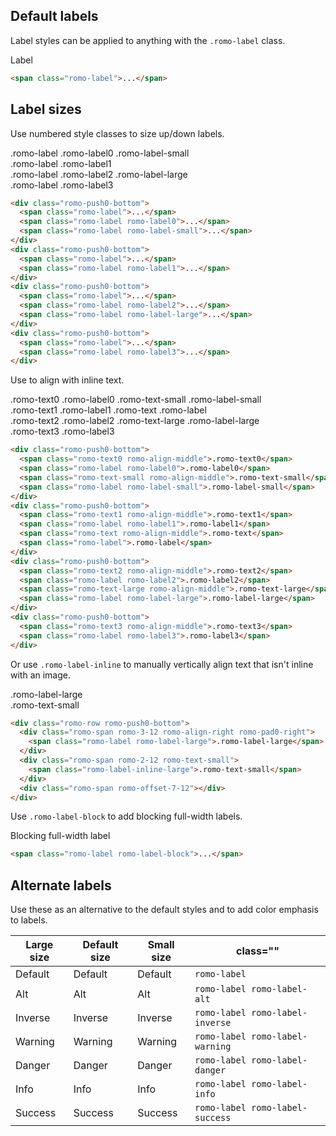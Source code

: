 ## Default labels

Label styles can be applied to anything with the `.romo-label` class.

<div>
  <span class="romo-label romo-push0-bottom">Label</span>
</div>

```html
<span class="romo-label">...</span>
```

## Label sizes

Use numbered style classes to size up/down labels.

<div>
  <div class="romo-push0-bottom">
    <span class="romo-label">.romo-label</span>
    <span class="romo-label romo-label0">.romo-label0</span>
    <span class="romo-label romo-label-small">.romo-label-small</span>
  </div>
  <div class="romo-push0-bottom">
    <span class="romo-label">.romo-label</span>
    <span class="romo-label romo-label1">.romo-label1</span>
  </div>
  <div class="romo-push0-bottom">
    <span class="romo-label">.romo-label</span>
    <span class="romo-label romo-label2">.romo-label2</span>
    <span class="romo-label romo-label-large">.romo-label-large</span>
  </div>
  <div class="romo-push0-bottom">
    <span class="romo-label">.romo-label</span>
    <span class="romo-label romo-label3">.romo-label3</span>
  </div>
</div>

```html
<div class="romo-push0-bottom">
  <span class="romo-label">...</span>
  <span class="romo-label romo-label0">...</span>
  <span class="romo-label romo-label-small">...</span>
</div>
<div class="romo-push0-bottom">
  <span class="romo-label">...</span>
  <span class="romo-label romo-label1">...</span>
</div>
<div class="romo-push0-bottom">
  <span class="romo-label">...</span>
  <span class="romo-label romo-label2">...</span>
  <span class="romo-label romo-label-large">...</span>
</div>
<div class="romo-push0-bottom">
  <span class="romo-label">...</span>
  <span class="romo-label romo-label3">...</span>
</div>
```

Use to align with inline text.

<div>
  <div class="romo-push0-bottom">
    <span class="romo-text0 romo-align-middle">.romo-text0</span>
    <span class="romo-label romo-label0">.romo-label0</span>
    <span class="romo-text-small romo-align-middle">.romo-text-small</span>
    <span class="romo-label romo-label-small">.romo-label-small</span>
  </div>
  <div class="romo-push0-bottom">
    <span class="romo-text1 romo-align-middle">.romo-text1</span>
    <span class="romo-label romo-label1">.romo-label1</span>
    <span class="romo-text romo-align-middle">.romo-text</span>
    <span class="romo-label">.romo-label</span>
  </div>
  <div class="romo-push0-bottom">
    <span class="romo-text2 romo-align-middle">.romo-text2</span>
    <span class="romo-label romo-label2">.romo-label2</span>
    <span class="romo-text-large romo-align-middle">.romo-text-large</span>
    <span class="romo-label romo-label-large">.romo-label-large</span>
  </div>
  <div class="romo-push0-bottom">
    <span class="romo-text3 romo-align-middle">.romo-text3</span>
    <span class="romo-label romo-label3">.romo-label3</span>
  </div>
</div>

```html
<div class="romo-push0-bottom">
  <span class="romo-text0 romo-align-middle">.romo-text0</span>
  <span class="romo-label romo-label0">.romo-label0</span>
  <span class="romo-text-small romo-align-middle">.romo-text-small</span>
  <span class="romo-label romo-label-small">.romo-label-small</span>
</div>
<div class="romo-push0-bottom">
  <span class="romo-text1 romo-align-middle">.romo-text1</span>
  <span class="romo-label romo-label1">.romo-label1</span>
  <span class="romo-text romo-align-middle">.romo-text</span>
  <span class="romo-label">.romo-label</span>
</div>
<div class="romo-push0-bottom">
  <span class="romo-text2 romo-align-middle">.romo-text2</span>
  <span class="romo-label romo-label2">.romo-label2</span>
  <span class="romo-text-large romo-align-middle">.romo-text-large</span>
  <span class="romo-label romo-label-large">.romo-label-large</span>
</div>
<div class="romo-push0-bottom">
  <span class="romo-text3 romo-align-middle">.romo-text3</span>
  <span class="romo-label romo-label3">.romo-label3</span>
</div>
```

Or use `.romo-label-inline` to manually vertically align text that isn't inline with an image.

<div class="romo-row romo-push0-bottom">
  <div class="romo-span romo-3-12 romo-align-right romo-pad0-right">
    <span class="romo-label romo-label-large">.romo-label-large</span>
  </div>
  <div class="romo-span romo-2-12 romo-text-small">
    <span class="romo-label-inline-large">.romo-text-small</span>
  </div>
  <div class="romo-span romo-offset-7-12"></div>
</div>

```html
<div class="romo-row romo-push0-bottom">
  <div class="romo-span romo-3-12 romo-align-right romo-pad0-right">
    <span class="romo-label romo-label-large">.romo-label-large</span>
  </div>
  <div class="romo-span romo-2-12 romo-text-small">
    <span class="romo-label-inline-large">.romo-text-small</span>
  </div>
  <div class="romo-span romo-offset-7-12"></div>
</div>
```

Use `.romo-label-block` to add blocking full-width labels.

<div>
  <span class="romo-label romo-label-block">Blocking full-width label</span>
</div>

```html
<span class="romo-label romo-label-block">...</span>
```

## Alternate labels

Use these as an alternative to the default styles and to add color emphasis to labels.

<div>
  <table class="romo-table romo-table-border romo-table-striped romo-table-pad1">
    <thead>
      <tr>
        <th>Large size</th>
        <th>Default size</th>
        <th>Small size</th>
        <th>class=""</th>
      </tr>
    </thead>
    <tbody>
      <tr>
        <td><span class="romo-label romo-label-large">Default</span></td>
        <td><span class="romo-label">Default</span></td>
        <td><span class="romo-label romo-label-small">Default</span></td>
        <td><code>romo-label</code></td>
      </tr>
      <tr>
        <td class="romo-bg-alt"><span class="romo-label romo-label-alt romo-label-large">Alt</span></td>
        <td class="romo-bg-alt"><span class="romo-label romo-label-alt">Alt</span></td>
        <td class="romo-bg-alt"><span class="romo-label romo-label-alt romo-label-small">Alt</span></td>
        <td><code>romo-label romo-label-alt</code></td>
      </tr>
      <tr>
        <td><span class="romo-label romo-label-inverse romo-label-large">Inverse</span></td>
        <td><span class="romo-label romo-label-inverse ">Inverse</span></td>
        <td><span class="romo-label romo-label-inverse romo-label-small">Inverse</span></td>
        <td><code>romo-label romo-label-inverse</code></td>
      </tr>
      <tr>
        <td><span class="romo-label romo-label-warning romo-label-large">Warning</span></td>
        <td><span class="romo-label romo-label-warning ">Warning</span></td>
        <td><span class="romo-label romo-label-warning romo-label-small">Warning</span></td>
        <td><code>romo-label romo-label-warning</code></td>
      </tr>
      <tr>
        <td><span class="romo-label romo-label-danger romo-label-large">Danger</span></td>
        <td><span class="romo-label romo-label-danger">Danger</span></td>
        <td><span class="romo-label romo-label-danger romo-label-small">Danger</span></td>
        <td><code>romo-label romo-label-danger</code></td>
      </tr>
      <tr>
        <td><span class="romo-label romo-label-info romo-label-large">Info</span></td>
        <td><span class="romo-label romo-label-info ">Info</span></td>
        <td><span class="romo-label romo-label-info romo-label-small">Info</span></td>
        <td><code>romo-label romo-label-info</code></td>
      </tr>
      <tr>
        <td><span class="romo-label romo-label-success romo-label-large">Success</span></td>
        <td><span class="romo-label romo-label-success ">Success</span></td>
        <td><span class="romo-label romo-label-success romo-label-small">Success</span></td>
        <td><code>romo-label romo-label-success</code></td>
      </tr>
    </tbody>
  </table>
</div>
